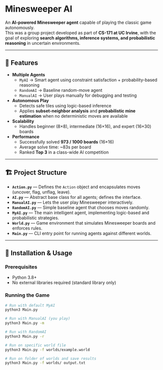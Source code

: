 # Minesweeper AI

An **AI-powered Minesweeper agent** capable of playing the classic game autonomously.  
This was a group project developed as part of **CS-171 at UC Irvine**, with the goal of exploring **search algorithms, inference systems, and probabilistic reasoning** in uncertain environments.  

---

## 🚀 Features
- **Multiple Agents**  
  - `MyAI` → Smart agent using constraint satisfaction + probability-based reasoning  
  - `RandomAI` → Baseline random-move agent  
  - `ManualAI` → User plays manually for debugging and testing  
- **Autonomous Play**  
  - Detects safe tiles using logic-based inference  
  - Applies **subset-neighbor analysis** and **probabilistic mine estimation** when no deterministic moves are available  
- **Scalability**  
  - Handles beginner (8×8), intermediate (16×16), and expert (16×30) boards  
- **Performance**  
  - Successfully solved **973 / 1000 boards** (16×16)  
  - Average solve time: ~83s per board  
  - Ranked **Top 3** in a class-wide AI competition  

---

## 🏗️ Project Structure
- **`Action.py`** — Defines the `Action` object and encapsulates moves (uncover, flag, unflag, leave).  
- **`AI.py`** — Abstract base class for all agents; defines the interface.  
- **`ManualAI.py`** — Lets the user play Minesweeper interactively.  
- **`RandomAI.py`** — Simple baseline agent that chooses moves randomly.  
- **`MyAI.py`** — The main intelligent agent, implementing logic-based and probabilistic strategies.  
- **`World.py`** — Game environment that simulates Minesweeper boards and enforces rules.  
- **`Main.py`** — CLI entry point for running agents against different worlds.  

---

## 🔧 Installation & Usage

### Prerequisites
- Python 3.8+  
- No external libraries required (standard library only)

### Running the Game
```bash
# Run with default MyAI
python3 Main.py

# Run with ManualAI (you play)
python3 Main.py -m

# Run with RandomAI
python3 Main.py -r

# Run on specific world file
python3 Main.py -f worlds/example.world

# Run on folder of worlds and save results
python3 Main.py -f worlds/ output.txt
